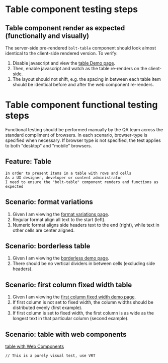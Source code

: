 # Table component testing steps

## Table component render as expected (functionally and visually)

The server-side pre-rendered `bolt-table` component should look almost identical to the client-side rendered version. To verify:

1. Disable javascript and view the [table Demo page](https://boltdesignsystem.com/pattern-lab/patterns/02-components-table-05-table/02-components-table-05-table.html).
2. Then, enable javascript and watch as the table re-renders on the client-side.
3. The layout should not shift, e.g. the spacing in between each table item should be identical before and after the web component re-renders.

# Table component functional testing steps

Functional testing should be performed manually by the QA team across the standard compliment of browsers. In each scenario, browser-type is specified when necessary. If browser type is not specified, the test applies to both "desktop" and "mobile" browsers.

## Feature: Table

    In order to present items in a table with rows and cells
    As a UX designer, developer or content administrator
    I need to ensure the "bolt-table" component renders and functions as expected

## Scenario: format variations

1. Given I am viewing the [format variations page](https://boltdesignsystem.com/pattern-lab/patterns/02-components-table-10-table-format-variations/02-components-table-10-table-format-variations.html).
2. Regular format align all text to the start (left).
3. Numeric format aligns side headers text to the end (right), while text in other cells are center aligned.

## Scenario: borderless table

1. Given I am viewing the [borderless demo page](https://boltdesignsystem.com/pattern-lab/patterns/02-components-table-15-table-borderless/02-components-table-15-table-borderless.html).
2. There should be no vertical dividers in between cells (excluding side headers).

## Scenario: first column fixed width table

1. Given I am viewing the [first column fixed width demo page](https://boltdesignsystem.com/pattern-lab/patterns/02-components-table-20-table-first-column-fixed-width/02-components-table-20-table-first-column-fixed-width.html).
2. If first column is not set to fixed width, the column widths should be distributed evenly (first example).
3. If first column is set to fixed width, the first column is as wide as the longest text in that particular column (second example).

## Scenario: table with web components

[table with Web Components](https://boltdesignsystem.com/pattern-lab/patterns/02-components-table-999-table-with-web-component/02-components-table-999-table-with-web-component.html)

`// This is a purely visual test, use VRT`

